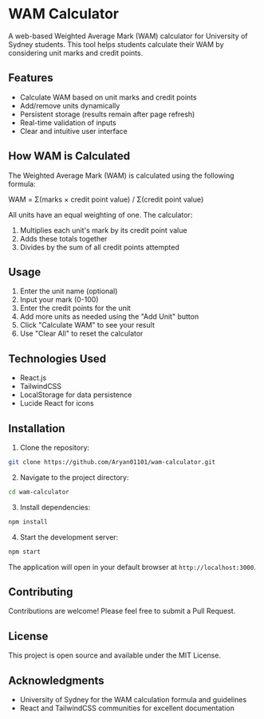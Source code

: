 # WAM Calculator

A web-based Weighted Average Mark (WAM) calculator for University of Sydney students. This tool helps students calculate their WAM by considering unit marks and credit points.

## Features

- Calculate WAM based on unit marks and credit points
- Add/remove units dynamically
- Persistent storage (results remain after page refresh)
- Real-time validation of inputs
- Clear and intuitive user interface

## How WAM is Calculated

The Weighted Average Mark (WAM) is calculated using the following formula:

WAM = Σ(marks × credit point value) / Σ(credit point value)

All units have an equal weighting of one. The calculator:
1. Multiplies each unit's mark by its credit point value
2. Adds these totals together
3. Divides by the sum of all credit points attempted

## Usage

1. Enter the unit name (optional)
2. Input your mark (0-100)
3. Enter the credit points for the unit
4. Add more units as needed using the "Add Unit" button
5. Click "Calculate WAM" to see your result
6. Use "Clear All" to reset the calculator

## Technologies Used

- React.js
- TailwindCSS
- LocalStorage for data persistence
- Lucide React for icons

## Installation

1. Clone the repository:
```bash
git clone https://github.com/Aryan01101/wam-calculator.git
```

2. Navigate to the project directory:
```bash
cd wam-calculator
```

3. Install dependencies:
```bash
npm install
```

4. Start the development server:
```bash
npm start
```

The application will open in your default browser at `http://localhost:3000`.

## Contributing

Contributions are welcome! Please feel free to submit a Pull Request.

## License

This project is open source and available under the MIT License.

## Acknowledgments

- University of Sydney for the WAM calculation formula and guidelines
- React and TailwindCSS communities for excellent documentation